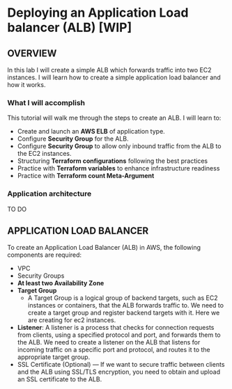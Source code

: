 # Deploying an Application Load balancer (ALB) [WIP]

## OVERVIEW

In this lab I will create a simple ALB which forwards traffic into two EC2 instances.
I will learn how to create a simple application load balancer and how it works.

### What I will accomplish

This tutorial will walk me through the steps to create an ALB. I will learn to:

- Create and launch an **AWS ELB** of application type.
- Configure **Security Group** for the ALB.
- Configure **Security Group** to allow only inbound traffic from the ALB to the EC2 instances.
- Structuring **Terraform configurations** following the best practices
- Practice with **Terraform variables** to enhance infrastructure readiness
- Practice with **Terraform count Meta-Argument**

### Application architecture       

TO DO

## APPLICATION LOAD BALANCER

To create an Application Load Balancer (ALB) in AWS, the following components are required:

- VPC
- Security Groups
- **At least two Availability Zone**
- **Target Group**
  - A Target Group is a logical group of backend targets, such as EC2 instances or containers, that the ALB forwards traffic to. We need to create a target group and register backend targets with it. Here we are creating for ec2 instances.
- **Listener**: A listener is a process that checks for connection requests from clients, using a specified protocol and port, and forwards them to the ALB. We need to create a listener on the ALB that listens for incoming traffic on a specific port and protocol, and routes it to the appropriate target group.
- SSL Certificate (Optional) — If we want to secure traffic between clients and the ALB using SSL/TLS encryption, you need to obtain and upload an SSL certificate to the ALB.
